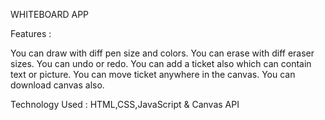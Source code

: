 WHITEBOARD APP

Features : 

You can draw with diff pen size and colors.
You can erase with diff eraser sizes.
You can undo or redo.
You can add a ticket also which can contain text or picture.
You can move ticket anywhere in the canvas.
You can download canvas also.

Technology Used : HTML,CSS,JavaScript & Canvas API